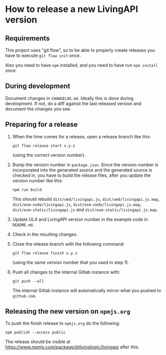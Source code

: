 # How to release a new LivingAPI version


## Requirements

This project uses "git flow", so to be able to properly create releases you
have to execute `git flow init` once.

Also you need to have `npm` installed, and you need to have run `npm install`
once.


## During development

Document changes in `CHANGELOG.md`. Ideally this is done during development.
If not, do a diff against the last released version and document the changes
you see.


## Preparing for a release

1.	When the time comes for a release, open a release branch like this:

	```
	git flow release start x.y.z
	```

	(using the correct version number).

2.	Bump the version number in `package.json`. Since the version number is
	incorporated into the generated source and the generated source is checked
	in, you have to build the release files, after you update the version number
	like this:

	```
	npm run build
	```

	This should rebuild `dist/umd/livingapi.js`, `dist/umd/livingapi.js.map`,
	`dist/esm-node/livingapi.js`, `dist/esm-node/livingapi.js.map`,
	`dist/esm-static/livingapi.js` and `dist/esm-static/livingapi.js.map`.

3.	Update UL4 and LivingAPI version number in the example code in `README.md`.

4.	Check in the resulting changes.

5.	Close the release branch with the following command:

	```
	git flow release finish x.y.z
	```

	(using the same version number that you used in step 1).

6.	Push all changes to the internal Gitlab instance with:

	```
	git push --all
	```

	The internal Gitlab instance will automatically mirror what you pushed to
	`github.com`.


## Releasing the new version on `npmjs.org`

To push the finish release to `npmjs.org` do the following:

```
npm publish --access public
```

The release should be visible at https://www.npmjs.com/package/@livinglogic/livingapi
after this.
